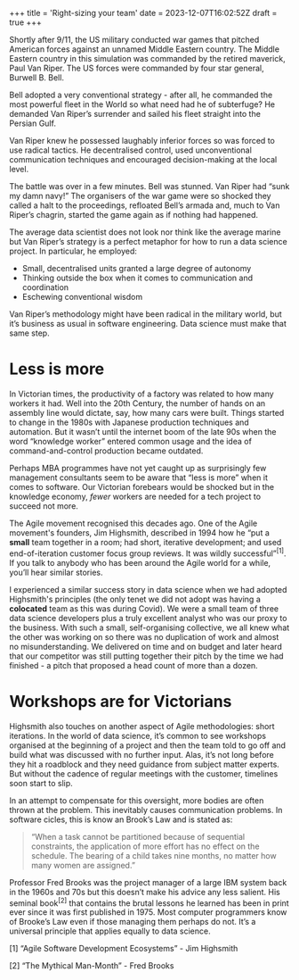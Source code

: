 +++
title = 'Right-sizing your team'
date = 2023-12-07T16:02:52Z
draft = true
+++

Shortly after 9/11, the US military conducted war games that pitched American forces against an unnamed Middle Eastern country. The Middle Eastern country in this simulation was commanded by the retired maverick, Paul Van Riper. The US forces were commanded by four star general, Burwell B. Bell. 

Bell adopted a very conventional strategy - after all, he commanded the most powerful fleet in the World so what need had he of subterfuge? He demanded Van Riper’s surrender and sailed his fleet straight into the Persian Gulf.

Van Riper knew he possessed laughably inferior forces so was forced to use radical tactics. He decentralised control, used unconventional communication techniques and encouraged decision-making at the local level.

The battle was over in a few minutes. Bell was stunned. Van Riper had “sunk my damn navy!” The organisers of the war game were so shocked they called a halt to the proceedings, refloated Bell’s armada and, much to Van Riper’s chagrin, started the game again as if nothing had happened.

The average data scientist does not look nor think like the average marine but Van Riper’s strategy is a perfect metaphor for how to run a data science project. In particular, he employed:

- Small, decentralised units granted a large degree of autonomy
- Thinking outside the box when it comes to communication and coordination
- Eschewing conventional wisdom 

Van Riper’s methodology might have been radical in the military world, but it’s business as usual in software engineering. Data science must make that same step.

# Less is more

In Victorian times, the productivity of a factory was related to how many workers it had. Well into the 20th Century, the number of hands on an assembly line would dictate, say, how many cars were built. Things started to change in the 1980s with Japanese production techniques and automation. But it wasn’t until the internet boom of the late 90s when the word “knowledge worker” entered common usage and the idea of command-and-control production became outdated.

Perhaps MBA programmes have not yet caught up as surprisingly few management consultants seem to be aware that “less is more” when it comes to software. Our Victorian forebears would be shocked but in the knowledge economy, _fewer_ workers are needed for a tech project to succeed not more.

The Agile movement recognised this decades ago. One of the Agile movement's founders, Jim Highsmith, described in 1994 how he “put a **small** team together in a room; had short, iterative development; and used end-of-iteration customer focus group reviews. It was wildly successful”<sup>[1]</sup>. If you talk to anybody who has been around the Agile world for a while, you’ll hear similar stories.

I experienced a similar success story in data science when we had adopted Highsmith's principles (the only tenet we did not adopt was having a **colocated** team as this was during Covid). We were a small team of three data science developers plus a truly excellent analyst who was our proxy to the business. With such a small, self-organising collective, we all knew what the other was working on so there was no duplication of work and almost no misunderstanding. We delivered on time and on budget and later heard that our competitor was still putting together their pitch by the time we had finished - a pitch that proposed a head count of more than a dozen.

# Workshops are for Victorians

Highsmith also touches on another aspect of Agile methodologies: short iterations. In the world of data science, it’s common to see workshops organised at the beginning of a project and then the team told to go off and build what was discussed with no further input. Alas, it’s not long before they hit a roadblock and they need guidance from subject matter experts. But without the cadence of regular meetings with the customer, timelines soon start to slip.

In an attempt to compensate for this oversight, more bodies are often thrown at the problem. This inevitably causes communication problems. In software cicles, this is know an Brook’s Law and is stated as:

> “When a task cannot be partitioned because of sequential constraints, the application of more effort has no effect on the schedule. The bearing of a child takes nine months, no matter how many women are assigned.”

Professor Fred Brooks was the project manager of a large IBM system back in the 1960s and 70s but this doesn’t make his advice any less salient. His seminal book<sup>[2]</sup> that contains the brutal lessons he learned has been in print ever since it was first published in 1975. Most computer programmers know of Brooke’s Law even if those managing them perhaps do not. It’s a universal principle that applies equally to data science. 

[1] “Agile Software Development Ecosystems” - Jim Highsmith 

[2] “The Mythical Man-Month” - Fred Brooks
